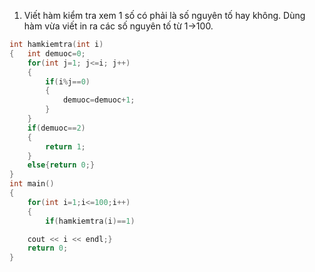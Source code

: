 1. Viết hàm kiểm tra xem 1 số có phải là số nguyên tố hay không. Dùng hàm vừa viết in ra các số nguyên tố từ 1->100.
```cpp
int hamkiemtra(int i)
{   int demuoc=0;
    for(int j=1; j<=i; j++)
    {
        if(i%j==0)
        {
            demuoc=demuoc+1;
        }
    }
    if(demuoc==2)
    {
        return 1;
    }
    else{return 0;}
}
int main()
{
    for(int i=1;i<=100;i++)
    {
        if(hamkiemtra(i)==1)

    cout << i << endl;}
    return 0;
}
```
